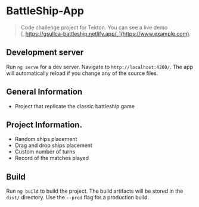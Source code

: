 # BattleShip-App

> Code challenge project for Tekton.
> You can see a live demo [_https://gsullca-battleship.netlify.app/_](https://www.example.com). <!-- If you have the project hosted somewhere, include the link here. -->

## Development server

Run `ng serve` for a dev server. Navigate to `http://localhost:4200/`. The app will automatically reload if you change any of the source files.

## General Information
- Project that replicate the classic battleship game

## Project Information.
- Random ships placement
- Drag and drop ships placement
- Custom number of turns
- Record of the matches played

## Build

Run `ng build` to build the project. The build artifacts will be stored in the `dist/` directory. Use the `--prod` flag for a production build.
